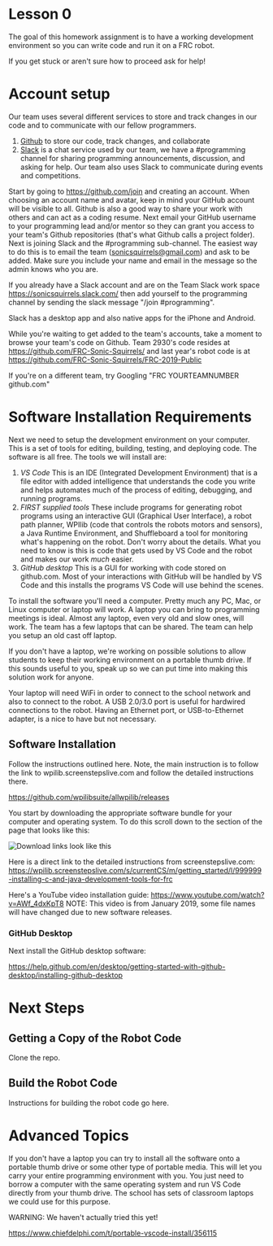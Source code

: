 # Lesson 0

The goal of this homework assignment is to have a working development
environment so you can write code and run it on a FRC robot.

If you get stuck or aren't sure how to proceed ask for help!

# Account setup
    
Our team uses several different services to store and track changes in
    our code and to communicate with our fellow programmers.
    
1.  [Github](<https://github.com/>) to store our code, track changes,
        and collaborate
2.  [Slack](<https://slack.com/>) is a chat service used by our team,
        we have a #programming channel for sharing programming
        announcements, discussion, and asking for help. Our team also uses
        Slack to communicate during events and competitions.
    
Start by going to <https://github.com/join> and creating an
    account. When choosing an account name and avatar, keep in mind
    your GitHub account will be visible to all. Github is also a good
    way to share your work with others and can act as a coding
    resume. Next email your GitHub username to your programming lead
    and/or mentor so they can grant you access to your team's Github
    repositories (that's what Github calls a project folder).  Next is
    joining Slack and the #programming sub-channel. The easiest way to
    do this is to email the team (sonicsquirrels@gmail.com) and ask to
    be added. Make sure you include your name and email in the message
    so the admin knows who you are.
    
If you already have a Slack account and are on the Team Slack work
    space <https://sonicsquirrels.slack.com/> then add yourself to the
    programming channel by sending the slack message "/join #programming".
    
Slack has a desktop app and also native apps for the iPhone and
    Android.
    
While you're waiting to get added to the team's accounts, take a
    moment to browse your team's code on Github. Team 2930's code
    resides at <https://github.com/FRC-Sonic-Squirrels/> and last
    year's robot code is
    at <https://github.com/FRC-Sonic-Squirrels/FRC-2019-Public>
    
If you're on a different team, try Googling "FRC YOURTEAMNUMBER
github.com"

# Software Installation Requirements
    
Next we need to setup the development environment on your
      computer. This is a set of tools for editing, building, testing,
      and deploying code. The software is all free. The tools we will
      install are:
    
1. *VS Code* This is an IDE (Integrated Development Environment) that
        is a file editor with added intelligence that understands the code
        you write and helps automates much of the process of editing,
        debugging, and running programs.
2. *FIRST supplied tools* These include programs for generating
        robot programs using an interactive GUI (Graphical User
        Interface), a robot path planner, WPIlib (code that controls
        the robots motors and sensors), a Java Runtime Environment,
        and Shuffleboard a tool for monitoring what's happening on the
        robot. Don't worry about the details. What you need to know is
        this is code that gets used by VS Code and the robot and makes
        our work *much* easier.
3.  *GitHub desktop* This is a GUI for working with code stored on
        github.com. Most of your interactions with GitHub will be handled
        by VS Code and this installs the programs VS Code will use behind
        the scenes.
    
To install the software you'll need a computer. Pretty much any PC,
      Mac, or Linux computer or laptop will work. A laptop you can
      bring to programming meetings is ideal. Almost any laptop, even
      very old and slow ones, will work. The team has a few laptops
      that can be shared. The team can help you setup an old cast off
      laptop. 
	  
If you don't have a laptop, we're working on possible solutions to
allow students to keep their working environment on a portable thumb
drive. If this sounds useful to you, speak up so we can put time into
making this solution work for anyone.
    
Your laptop will need WiFi in order to connect to the school network
      and also to connect to the robot. A USB 2.0/3.0 port is useful
      for hardwired connections to the robot. Having an Ethernet port,
      or USB-to-Ethernet adapter, is a nice to have but not necessary.

## Software Installation
    
Follow the instructions outlined here. Note, the main instruction is
      to follow the link to wpilib.screenstepslive.com and follow the
      detailed instructions there.
    
<https://github.com/wpilibsuite/allwpilib/releases>
    
You start by downloading the appropriate software bundle for your
      computer and operating system. To do this scroll down to the
      section of the page that looks like this:

![Download links look like this](https://raw.githubusercontent.com/randomstring/FRC-Programming-Curriculum/master/Lessons/imgs/Download_Links.png)

Here is a direct link to the detailed instructions from screenstepslive.com: 
<https://wpilib.screenstepslive.com/s/currentCS/m/getting_started/l/999999-installing-c-and-java-development-tools-for-frc>

Here's a YouTube video installation
guide: <https://www.youtube.com/watch?v=AWf_4dxKpT8> NOTE: This video
is from January 2019, some file names will have changed due to new
software releases.

### GitHub Desktop

Next install the GitHub desktop software:

<https://help.github.com/en/desktop/getting-started-with-github-desktop/installing-github-desktop>

# Next Steps

## Getting a Copy of the Robot Code

Clone the repo. 

## Build the Robot Code

Instructions for building the robot code go here.

 
# Advanced Topics
    
If you don't have a laptop you can try to install all the software
      onto a portable thumb drive or some other type of portable
      media. This will let you carry your entire programming
      environment with you. You just need to borrow a computer with
      the same operating system and run VS Code directly from your
      thumb drive. The school has sets of classroom laptops we could
      use for this purpose.
    
WARNING: We haven't actually tried this yet!

<https://www.chiefdelphi.com/t/portable-vscode-install/356115>


